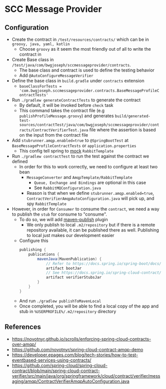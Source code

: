 # SCC Message Provider

## Configuration

- Create the contract in `/test/resources/contracts/` which can be in `groovy, java, yaml, kotlin`
  - Choose `groovy` as it seem the most friendly out of all to write the contract in
- Create Base class in `/test/java/com/bwgjoseph/sccmessageprovider/contracts`.
  - The base class and contract is used to define the testing behavior
  - Add `@AutoConfigureMessageVerifier`
- Define the base class in `build.gradle` under `contracts` extension
  - `baseClassForTests = 'com.bwgjoseph.sccmessageprovider.contracts.BaseMessageProfileContractTests'`
- Run `./gradlew generateContractTests` to generate the contract
  - By default, it will be invoked before `check` task
  - This command takes the contract file (e.g `publishProfileMessage.groovy`) and generates `build/generated-test-sources/contractTest/java/com/bwgjoseph/sccmessageprovider/contracts/ContractVerifierTest.java` file where the assertion is based on the input from the contract file
- Add `stubrunner.amqp.enabled=true` to `@SpringBootTest` at `BaseMessageProfileContractTests` or `application.properties`
  - This config tell spring to [mock](https://developers.ascendcorp.com/contract-testing-for-event-driven-spring-cloud-contract-series-cc3e4f02f1ff) `RabbitTemplate`
- Run `./gradlew contractTest` to run the test against the contract we defined
  - In order for this to work correctly, we need to configure at least two bean
    - `MessageConverter` and `AmqpTemplate/RabbitTemplate`
      - `Queue, Exchange and Bindings` are optional in this case
      - See `RabbitMQConfiguration.java`
    - Reason is that when we define `stubrunner.amqp.enabled=true`, `ContractVerifierAmqpAutoConfiguration.java` will pick up, and spy `RabbitTemplate`
- However, in order for `Consumer` to consume the `contract`, we need a way to publish the `stub` for consume to "consume".
  - To do so, we will add [maven-publish](https://docs.gradle.org/current/userguide/publishing_maven.html) plugin
    - We only publish to local `.m2/repository` but if there is a remote repository available, it can be published there as well. Publishing to local just makes our development easier
  - Configure this
    ```groovy
    publishing {
        publications {
            mavenJava(MavenPublication) {
                // Refer to https://docs.spring.io/spring-boot/docs/current/gradle-plugin/reference/htmlsingle/#publishing-your-application.maven-publish
                artifact bootJar
                // See https://docs.spring.io/spring-cloud-contract/docs/current/reference/html/gradle-project.html#gradle-publishing-stubs-to-artifact-repo
                artifact verifierStubsJar
            }
        }
    }
    ```
  - And run `./gradlew publishToMavenLocal`
  - Once completed, you will be able to find a local copy of the app and stub in `%USERPROFILE%/.m2/repository` directory

## References

- https://novotnyr.github.io/scrolls/enforcing-spring-cloud-contracts-over-amqp/
- https://github.com/novotnyr/spring-cloud-contract-amqp-demo
- https://developer.epages.com/blog/tech-stories/how-to-test-eventbased-services-using-contracts/
- https://github.com/spring-cloud/spring-cloud-contract/blob/main/spring-cloud-contract-verifier/src/main/java/org/springframework/cloud/contract/verifier/messaging/amqp/ContractVerifierAmqpAutoConfiguration.java
